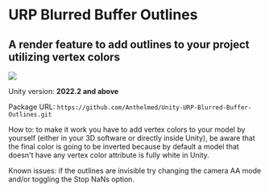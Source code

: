 # URP Blurred Buffer Outlines
## A render feature to add outlines to your project utilizing vertex colors 

![](https://github.com/Anthelmed/Unity-URP-Blurred-Buffer-Outlines/blob/main/Preview.gif)

Unity version: **2022.2 and above**

Package URL: ``` https://github.com/Anthelmed/Unity-URP-Blurred-Buffer-Outlines.git ```

How to: to make it work you have to add vertex colors to your model by yourself (either in your 3D software or directly inside Unity), be aware that the final color is going to be inverted because by default a model that doesn't have any vertex color attribute is fully white in Unity.

Known issues: if the outlines are invisible try changing the camera AA mode and/or toggling the Stop NaNs option.
